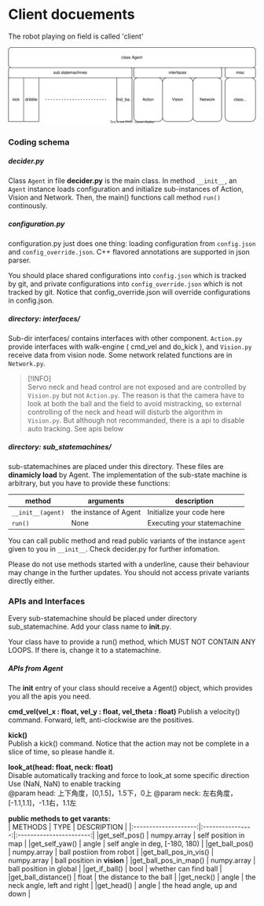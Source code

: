 # Client docuements

The robot playing on field is called 'client'

![decider svg](./decider.svg)


### Coding schema


##### decider.py

Class ```Agent``` in file **decider.py** is the main class. In method ```__init__```, 
an ```Agent``` instance loads configuration and initialize sub-instances of Action, 
Vision and Network. Then, the main() functions call method ```run()``` continously.


##### configuration.py

configuration.py just does one thing: loading configuration from ```config.json``` and 
```config_override.json```. C++ flavored annotations are supported in json parser.

You should place shared configurations into ```config.json``` which is tracked by git,
and private configurations into ```config_override.json``` which is not tracked by git.
Notice that config_override.json will override configurations in config.json.



##### directory: interfaces/

Sub-dir interfaces/ contains interfaces with other component. ```Action.py``` provide 
interfaces with walk-engine ( cmd_vel and do_kick ), and ```Vision.py``` receive data
from vision node. Some network related functions are in ```Network.py```.

>[!INFO]  
> Servo neck and head control are not exposed and are controlled by ```Vision.py``` but
> not ```Action.py```. The reason is that the camera have to look at both the ball and 
> the field to avoid mistracking, so external controlling of the neck and head will 
> disturb the algorithm in ```Vision.py```.
> But although not recommanded, there is a api to disable auto tracking. See apis below


##### directory: sub_statemachines/

sub-statemachines are placed under this directory. These files are **dinamicly load** by 
Agent. The implementation of the sub-state machine is arbitrary, but you have to provide
these functions: 

|       method            |                     arguments                |              description                |
| ----------------------- | -------------------------------------------- | --------------------------------------- |
| ```__init__(agent)```   |              the instance of Agent           | Initialize your code here               |
|    ```run()```          |                         None                 | Executing your statemachine             |


You can call public method and read public variants of the instance ```agent``` given to you in 
```__init__```. Check decider.py for further infomation. 

Please do not use methods started with a underline, cause their behaviour may change in
the further updates. You should not access private variants directly either. 

### APIs and Interfaces

Every sub-statemachine should be placed under directory sub_statemachine.
Add your class name to __init__.py.

Your class have to provide a run() method, which MUST NOT CONTAIN ANY LOOPS.
If there is, change it to a statemachine. 

##### APIs from Agent

The __init__ entry of your class should receive a Agent() object, which provides you
all the apis you need.   
  
**cmd_vel(vel_x : float, vel_y : float, vel_theta : float)**
Publish a velocity() command. Forward, left, anti-clockwise are the positives.


**kick()**  
Publish a kick() command. Notice that the action may not be complete in a slice of time,
so please handle it.


**look_at(head: float, neck: float)**  
Disable automatically tracking and force to look_at some specific direction
Use (NaN, NaN) to enable tracking  
@param head: 上下角度，[0,1.5]，1.5下，0上
@param neck: 左右角度，[-1.1,1.1]，-1.1右，1.1左


**public methods to get varants:**  
|        METHODS       |      TYPE        |        DESCRIPTION      |
|:--------------------:|:----------------:|:-----------------------:|
|get_self_pos()        |  numpy.array     |   self position in map  |
|get_self_yaw()        |  angle           |   self angle in deg, [-180, 180)  |
|get_ball_pos()        |  numpy.array     |   ball postiion from robot  |
|get_ball_pos_in_vis() |  numpy.array     |   ball position in **vision**  |
|get_ball_pos_in_map() |  numpy.array     |   ball position in global   |
|get_if_ball()         |  bool            |   whether can find ball  |
|get_ball_distance()   |  float           |   the distance to the ball  |
|get_neck()            |  angle           |   the neck angle, left and right  |
|get_head()            |  angle           |   the head angle, up and down  |
